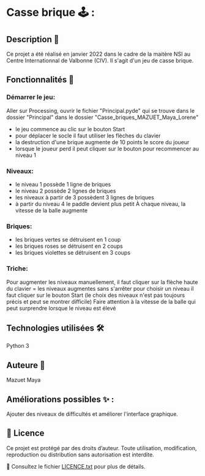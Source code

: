 # Casse brique 🕹️ :

## Description 📌
Ce projet a été réalisé en janvier 2022 dans le cadre de la maitère NSI au Centre Internationnal de Valbonne (CIV).
Il s'agit d'un jeu de casse brique.

## Fonctionnalités 🎯
### Démarrer le jeu:
Aller sur Processing, ouvrir le fichier "Principal.pyde" qui se trouve dans le dossier "Principal" dans le dossier "Casse_briques_MAZUET_Maya_Lorene"

- le jeu commence au clic sur le bouton Start
- pour déplacer le socle il faut utiliser les flèches du clavier
- la destruction d'une brique augmente de 10 points le score du joueur
- lorsque le joueur perd il peut cliquer sur le bouton pour recommencer au niveau 1
  
### Niveaux:
- le niveau 1 possède 1 ligne de briques
- le niveau 2 possède 2 lignes de briques
- les niveaux à partir de 3 possèdent 3 lignes de briques
- à partir du niveau 4 le paddle devient plus petit
À chaque niveau, la vitesse de la balle augmente

### Briques:
- les briques vertes se détruisent en 1 coup
- les briques roses se détruisent en 2 coups
- les briques violettes se détruisent en 3 coups

### Triche:
Pour augmenter les niveaux manuellement, il faut cliquer sur la flèche haute du clavier = les niveaux augmentes sans s'arrêter pour choisir un niveau il faut cliquer sur le bouton Start (le choix des niveaux n'est pas toujours précis et peut se montrer difficile)
Faire attention à la vitesse de la balle qui peut surprendre lorsque le niveau est élevé 

## Technologies utilisées 🛠
Python 3

## Auteure 👥
Mazuet Maya

## Améliorations possibles ✨ : 
Ajouter des niveaux de difficultés et améliorer l'interface graphique.

## 📜 Licence  
Ce projet est protégé par des droits d’auteur. Toute utilisation, modification, reproduction ou distribution sans autorisation est interdite.  

🔗 Consultez le fichier [LICENCE.txt](LICENCE.txt) pour plus de détails.  
